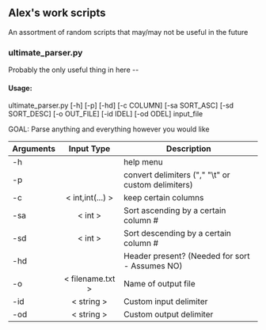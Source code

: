 ## Alex's work scripts
An assortment of random scripts that may/may not be useful in the future

### ultimate_parser.py
Probably the only useful thing in here --

#### Usage: 
ultimate_parser.py [-h] [-p] [-hd] [-c COLUMN] [-sa SORT_ASC]
                          [-sd SORT_DESC] [-o OUT_FILE] [-id IDEL] [-od ODEL]
                          input_file

GOAL: Parse anything and everything however you would like


| Arguments |    Input Type     | Description                                       |
| ----------|:-----------------:| --------------------------------------------------|
| -h        |                   | help menu                                         |
| -p        |                   | convert delimiters ("," "\t" or custom delimiters)|
| -c        | < int,int(...) >  | keep certain columns                              |
| -sa       | < int >           | Sort ascending by a certain column #              |
| -sd       | < int >           | Sort descending by a certain column #             |
| -hd       |                   | Header present? (Needed for sort - Assumes NO)    |
| -o        | < filename.txt >  | Name of output file                               |
| -id       | < string >        | Custom input delimiter                            |
| -od       | < string >        | Custom output delimiter                           |


